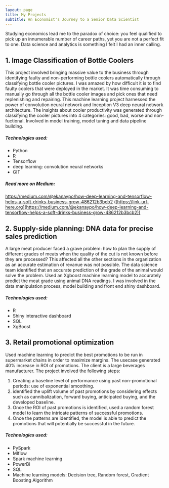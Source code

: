 ```yaml
---
layout: page
title: My Projects
subtitle: An Economist's Journey to a Senior Data Scientist
---
```


Studying economics lead me to the paradox of choice: you feel qualified to pick up an innumerable number of career paths, yet you are not a perfect fit to one. Data science and analytics is something I felt I had an inner calling. 

## 1. Image Classification of Bottle Coolers

This project involved bringing massive value to the business through identifying faulty and non-performing bottle coolers automatically through classifying bottle cooler pictures. I was amazed by how difficult it is to find faulty coolers that were deployed in the market. It was time consuming to manually go through all the bottle cooler images and pick ones that need replenishing and repairing. This machine learning project harnessed the power of convolution neural network and Inception V3 deep neural network architecture. The insights about cooler productivity was generated through classifying the cooler pictures into 4 categories: good, bad, worse and non-fuctional. Involved in model training, model tuning and data pipeline building. 

##### Technologies used:
- Python
- R
- Tensorflow
- deep learning: convolution neural networks
- GIT

##### Read more on Medium:
https://medium.com/@ekanaypo/how-deep-learning-and-tensorflow-helps-a-soft-drinks-business-grow-486212b3bcb2 
([https://link-url-here.org](https://medium.com/@ekanaypo/how-deep-learning-and-tensorflow-helps-a-soft-drinks-business-grow-486212b3bcb2))

  
## 2. Supply-side planning: DNA data for precise sales prediction

A large meat producer faced a grave problem: how to plan the supply of different grades of meats when the quality of the cut is not known before they are processed? This affected all the other sections in the organization as an accurate estimation of revanue was not possible. The data science team identified that an accurate prediction of the grade of the animal would solve the problem. Used an Xgboost machine learning model to accurately predict the meat grade using animal DNA readings. I was involved in the data manipulation process, model building and front end shiny dashboard.

##### Technologies used:
- R
- Shiny interactive dashboard
- SQL
- XgBoost
  

## 3. Retail promotional optimization

Used machine learning to predict the best promotions to be run in supermarket chains in order to maximize margins. The usecase generated 40% increase in ROI of promotions. The client is a large beverages manufacturer. The project involved the following steps:
1. Creating a baseline level of performance using past non-promotional periods: use of exponential smoothing.
2. identified the uplift volume of past promotions by considering effects such as cannibalization, forward buying, anticipated buying, and the developed baseline.
3. Once the ROI of past promotions is identified, used a random forest model to learn the intricate patterns of successful promotions.
4. Once the patterns are identified, the model is able to predict the promotions that will potentially be successful in the future.

##### Technologies used:
- PySpark
- Mlflow
- Spark machine learning
- PowerBi
- SQL
- Machine learning models: Decision tree, Random forest, Gradient Boosting Algorithm
